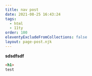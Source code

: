 ```yaml
---
title: nav post
date: 2021-08-25 16:43:24
tags:
  - html
  - 11ty
order: 100
eleventyExcludeFromCollections: false
layout: page-post.njk
---
```

**sdsdfsdf**

```html
<h1>
test
```